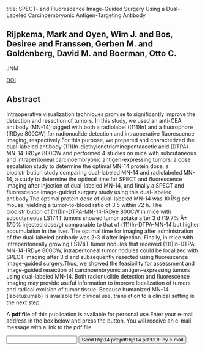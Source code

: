 title: SPECT- and Fluorescence Image-Guided Surgery Using a Dual-Labeled Carcinoembryonic Antigen-Targeting Antibody

## Rijpkema, Mark and Oyen, Wim J. and Bos, Desiree and Franssen, Gerben M. and Goldenberg, David M. and Boerman, Otto C.
JNM

<a href="https://doi.org/10.2967/jnumed.114.142141">DOI</a>

## Abstract
Intraoperative visualization techniques promise to significantly improve the detection and resection of tumors. In this study, we used an anti-CEA antibody (MN-14) tagged with both a radiolabel ((111)In) and a fluorophore (IRDye 800CW) for radionuclide detection and intraoperative fluorescence imaging, respectively.For this purpose, we prepared and characterized the dual-labeled antibody (111)In-diethylenetriaminepentaacetic acid (DTPA)-MN-14-IRDye 800CW and performed 4 studies on mice with subcutaneous and intraperitoneal carcinoembryonic antigen-expressing tumors: a dose escalation study to determine the optimal MN-14 protein dose, a biodistribution study comparing dual-labeled MN-14 and radiolabeled MN-14, a study to determine the optimal time for SPECT and fluorescence imaging after injection of dual-labeled MN-14, and finally a SPECT and fluorescence image-guided surgery study using this dual-labeled antibody.The optimal protein dose of dual-labeled MN-14 was 10 Î¼g per mouse, yielding a tumor-to-blood ratio of 3.5 within 72 h. The biodistribution of (111)In-DTPA-MN-14-IRDye 800CW in mice with subcutaneous LS174T tumors showed tumor uptake after 3 d (19.7% Â± 17.0% injected dose/g) comparable to that of (111)In-DTPA-MN-14 but higher accumulation in the liver. The optimal time for imaging after administration of the dual-labeled antibody was 2-3 d after injection. Finally, in mice with intraperitoneally growing LS174T tumor nodules that received (111)In-DTPA-MN-14-IRDye 800CW, intraperitoneal tumor nodules could be localized with SPECT imaging after 3 d and subsequently resected using fluorescence image-guided surgery.Thus, we showed the feasibility for assessment and image-guided resection of carcinoembryonic antigen-expressing tumors using dual-labeled MN-14. Both radionuclide detection and fluorescence imaging may provide useful information to improve localization of tumors and radical excision of tumor tissue. Because humanized MN-14 (labetuzumab) is available for clinical use, translation to a clinical setting is the next step.

A <b>pdf file</b> of this publication is available for personal use.Enter your e-mail address in the box below and press the button. You will receive an e-mail message with a link to the pdf file.
<form action="sender.php">  <input type="text" name="email">  <input type="submit" value="Send Rijp14.pdf:pdfRijp14.pdf:PDF by e-mail"></form>